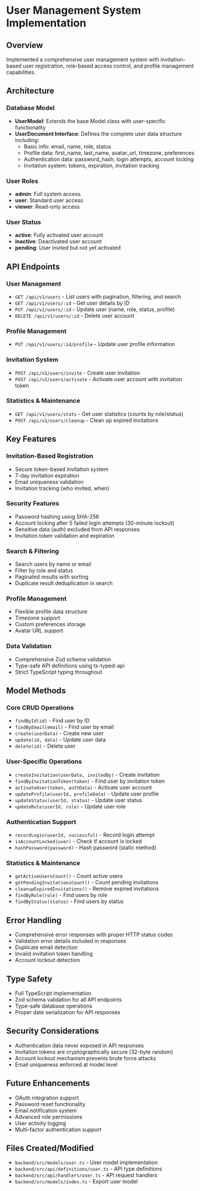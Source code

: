 # User Management System Implementation

## Overview
Implemented a comprehensive user management system with invitation-based user registration, role-based access control, and profile management capabilities.

## Architecture

### Database Model
- **UserModel**: Extends the base Model class with user-specific functionality
- **UserDocument Interface**: Defines the complete user data structure including:
  - Basic info: email, name, role, status
  - Profile data: first_name, last_name, avatar_url, timezone, preferences
  - Authentication data: password_hash, login attempts, account locking
  - Invitation system: tokens, expiration, invitation tracking

### User Roles
- **admin**: Full system access
- **user**: Standard user access
- **viewer**: Read-only access

### User Status
- **active**: Fully activated user account
- **inactive**: Deactivated user account
- **pending**: User invited but not yet activated

## API Endpoints

### User Management
- `GET /api/v1/users` - List users with pagination, filtering, and search
- `GET /api/v1/users/:id` - Get user details by ID
- `PUT /api/v1/users/:id` - Update user (name, role, status, profile)
- `DELETE /api/v1/users/:id` - Delete user account

### Profile Management
- `PUT /api/v1/users/:id/profile` - Update user profile information

### Invitation System
- `POST /api/v1/users/invite` - Create user invitation
- `POST /api/v1/users/activate` - Activate user account with invitation token

### Statistics & Maintenance
- `GET /api/v1/users/stats` - Get user statistics (counts by role/status)
- `POST /api/v1/users/cleanup` - Clean up expired invitations

## Key Features

### Invitation-Based Registration
- Secure token-based invitation system
- 7-day invitation expiration
- Email uniqueness validation
- Invitation tracking (who invited, when)

### Security Features
- Password hashing using SHA-256
- Account locking after 5 failed login attempts (30-minute lockout)
- Sensitive data (auth) excluded from API responses
- Invitation token validation and expiration

### Search & Filtering
- Search users by name or email
- Filter by role and status
- Paginated results with sorting
- Duplicate result deduplication in search

### Profile Management
- Flexible profile data structure
- Timezone support
- Custom preferences storage
- Avatar URL support

### Data Validation
- Comprehensive Zod schema validation
- Type-safe API definitions using ts-typed-api
- Strict TypeScript typing throughout

## Model Methods

### Core CRUD Operations
- `findById(id)` - Find user by ID
- `findByEmail(email)` - Find user by email
- `create(userData)` - Create new user
- `update(id, data)` - Update user data
- `delete(id)` - Delete user

### User-Specific Operations
- `createInvitation(userData, invitedBy)` - Create invitation
- `findByInvitationToken(token)` - Find user by invitation token
- `activateUser(token, authData)` - Activate user account
- `updateProfile(userId, profileData)` - Update user profile
- `updateStatus(userId, status)` - Update user status
- `updateRole(userId, role)` - Update user role

### Authentication Support
- `recordLogin(userId, successful)` - Record login attempt
- `isAccountLocked(user)` - Check if account is locked
- `hashPassword(password)` - Hash password (static method)

### Statistics & Maintenance
- `getActiveUsersCount()` - Count active users
- `getPendingInvitationsCount()` - Count pending invitations
- `cleanupExpiredInvitations()` - Remove expired invitations
- `findByRole(role)` - Find users by role
- `findByStatus(status)` - Find users by status

## Error Handling
- Comprehensive error responses with proper HTTP status codes
- Validation error details included in responses
- Duplicate email detection
- Invalid invitation token handling
- Account lockout detection

## Type Safety
- Full TypeScript implementation
- Zod schema validation for all API endpoints
- Type-safe database operations
- Proper date serialization for API responses

## Security Considerations
- Authentication data never exposed in API responses
- Invitation tokens are cryptographically secure (32-byte random)
- Account lockout mechanism prevents brute force attacks
- Email uniqueness enforced at model level

## Future Enhancements
- OAuth integration support
- Password reset functionality
- Email notification system
- Advanced role permissions
- User activity logging
- Multi-factor authentication support

## Files Created/Modified
- `backend/src/models/user.ts` - User model implementation
- `backend/src/api/definitions/user.ts` - API type definitions
- `backend/src/api/handlers/user.ts` - API request handlers
- `backend/src/models/index.ts` - Export user model
